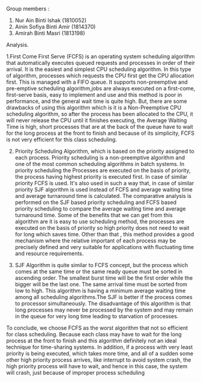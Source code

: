 Group members : 
1. Nur Ain Binti Ishak (1810052)
2. Ainin Sofiya Binti Amir (1814370)
3. Amirah Binti Masri (1813198)

Analysis.

1.First Come First Serve (FCFS) is an operating system scheduling algorithm that automatically executes queued requests and processes in order of their arrival. It is the easiest and simplest CPU scheduling algorithm. In this type of algorithm, processes which requests the CPU first get the CPU allocation first. This is managed with a FIFO queue. It supports non-preemptive and pre-emptive scheduling algorithm,jobs are always executed on a first-come, first-serve basis, easy to implement and use and this method is poor in performance, and the general wait time is quite high. But, there are some drawbacks of using this algorithm which is it is a Non-Preemptive CPU scheduling algorithm, so after the process has been allocated to the CPU, it will never release the CPU until it finishes executing, the Average Waiting Time is high, short processes that are at the back of the queue have to wait for the long process at the front to finish and because of its simplicity, FCFS is not very efficient for this class scheduling.  

2. Priority Scheduling Algorithm, which is based on the priority assigned to each process. Priority scheduling is a non-preemptive algorithm and one of the most common scheduling algorithms in batch systems. In priority scheduling the Processes are executed on the basis of priority, the process having highest priority is executed first. In case of similar priority FCFS is used. It's also used in such a way that, in case of similar priority SJF algorithm is used instead of FCFS and average waiting time and average turnaround time is calculated. The comparative analysis is performed on the SJF based priority scheduling and FCFS based priority scheduling to compare the average waiting time and average turnaround time. Some of the benefits that we can get from this algorithm are it is easy to use scheduling method, the processes are executed on the basis of priority so high priority does not need to wait for long which saves time. Other than that , this method provides a good mechanism where the relative important of each process may be precisely defined and very suitable for applications with fluctuating time and resource requirements.

3. SJF Algorithm is quite similar to FCFS concept, but the process which comes at the same time or the same ready queue must be sorted in ascending order. The smallest burst time will be the first order while the bigger will be the last one. The same arrival time must be sorted from low to high. This algorithm is having a minimum average waiting time among all scheduling algorithms.The SJF is better if the process comes to processor simultaneously. The disadvantage of this algorithm is that long processes may never be processed by the system and may remain in the queue for very long time leading to starvation of processes.

To conclude, we choose FCFS as the worst algorithm that not so efficient for class scheduling. Because each class may have to wait for the long process at the front to finish and this algorithm definitely not an ideal technique for time-sharing systems. In addition, if a process with very least priority is being executed, which takes more time, and all of a sudden some other high priority process arrives, like interrupt to avoid system crash, the high priority process will have to wait, and hence in this case, the system will crash, just because of improper process scheduling



